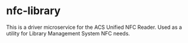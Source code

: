 # nfc-library

This is a driver microservice for the ACS Unified NFC Reader.
Used as a utility for Library Management System NFC needs.
